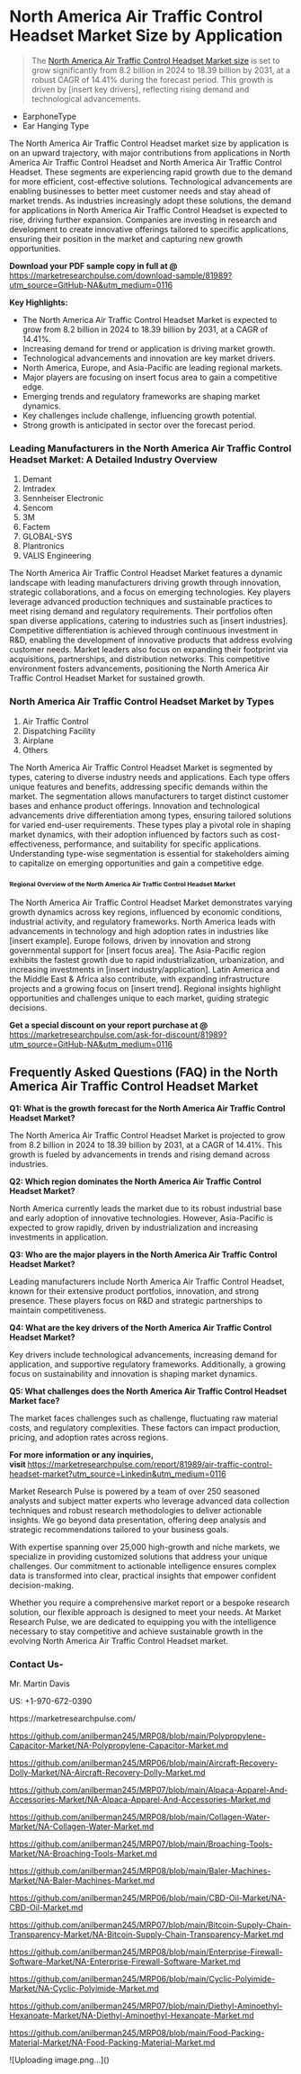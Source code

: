 <h1>North America Air Traffic Control Headset Market&nbsp;Size by Application</h1><blockquote><p>The <a href="https://marketresearchpulse.com/download-sample/81989?utm_source=GitHub-NA&amp;utm_medium=0116">North America Air Traffic Control Headset Market size</a> is set to grow significantly from 8.2 billion in 2024 to 18.39 billion by 2031, at a robust CAGR of 14.41% during the forecast period. This growth is driven by [insert key drivers], reflecting rising demand and technological advancements.</p></blockquote><ul><li>EarphoneType<li> Ear Hanging Type</li></ul><p>The North America Air Traffic Control Headset market size by application is on an upward trajectory, with major contributions from applications in North America Air Traffic Control Headset and North America Air Traffic Control Headset. These segments are experiencing rapid growth due to the demand for more efficient, cost-effective solutions. Technological advancements are enabling businesses to better meet customer needs and stay ahead of market trends. As industries increasingly adopt these solutions, the demand for applications in North America Air Traffic Control Headset is expected to rise, driving further expansion. Companies are investing in research and development to create innovative offerings tailored to specific applications, ensuring their position in the market and capturing new growth opportunities.</p><p><strong>Download your PDF sample copy in full at @ </strong><a href="https://marketresearchpulse.com/download-sample/81989?utm_source=GitHub-NA&amp;utm_medium=0116">https://marketresearchpulse.com/download-sample/81989?utm_source=GitHub-NA&amp;utm_medium=0116</a></p><p><strong>Key Highlights: </strong></p><ul><li>The North America Air Traffic Control Headset Market is expected to grow from 8.2 billion in 2024 to 18.39 billion by 2031, at a CAGR of 14.41%.</li><li>Increasing demand for trend or application is driving market growth.</li><li>Technological advancements and innovation are key market drivers.</li><li>North America, Europe, and Asia-Pacific are leading regional markets.</li><li>Major players are focusing on insert focus area to gain a competitive edge.</li><li>Emerging trends and regulatory frameworks are shaping market dynamics.</li><li>Key challenges include challenge, influencing growth potential.</li><li>Strong growth is anticipated in sector over the forecast period.</li></ul><h3>Leading Manufacturers in the North America Air Traffic Control Headset Market: A Detailed Industry Overview</h3><ol><li>Demant</li><li>Imtradex</li><li>Sennheiser Electronic</li><li>Sencom</li><li>3M</li><li>Factem</li><li>GLOBAL-SYS</li><li>Plantronics</li><li>VALIS Engineering</li></ol><div class="flex max-w-full flex-col flex-grow"><div class="min-h-8 text-message flex w-full flex-col items-end gap-2 whitespace-normal break-words [.text-message+&amp;]:mt-5" dir="auto" data-message-author-role="assistant" data-message-id="fd8432e4-4910-450d-b182-61b7bfb0a01f" data-message-model-slug="gpt-4o"><div class="flex w-full flex-col gap-1 empty:hidden first:pt-[3px]"><div class="markdown prose w-full break-words dark:prose-invert light"><p>The North America Air Traffic Control Headset Market features a dynamic landscape with leading manufacturers driving growth through innovation, strategic collaborations, and a focus on emerging technologies. Key players leverage advanced production techniques and sustainable practices to meet rising demand and regulatory requirements. Their portfolios often span diverse applications, catering to industries such as [insert industries]. Competitive differentiation is achieved through continuous investment in R&amp;D, enabling the development of innovative products that address evolving customer needs. Market leaders also focus on expanding their footprint via acquisitions, partnerships, and distribution networks. This competitive environment fosters advancements, positioning the North America Air Traffic Control Headset Market for sustained growth.</p></div></div></div></div><h3>North America Air Traffic Control Headset Market by Types</h3><ol><li>Air Traffic Control<li> Dispatching Facility<li> Airplane<li> Others</li></ol><div class="flex max-w-full flex-col flex-grow"><div class="min-h-8 text-message flex w-full flex-col items-end gap-2 whitespace-normal break-words [.text-message+&amp;]:mt-5" dir="auto" data-message-author-role="assistant" data-message-id="084470be-0bb7-4664-bddf-5156b4f41249" data-message-model-slug="gpt-4o-mini"><div class="flex w-full flex-col gap-1 empty:hidden first:pt-[3px]"><div class="markdown prose w-full break-words dark:prose-invert light"><p>The North America Air Traffic Control Headset Market is segmented by types, catering to diverse industry needs and applications. Each type offers unique features and benefits, addressing specific demands within the market. The segmentation allows manufacturers to target distinct customer bases and enhance product offerings. Innovation and technological advancements drive differentiation among types, ensuring tailored solutions for varied end-user requirements. These types play a pivotal role in shaping market dynamics, with their adoption influenced by factors such as cost-effectiveness, performance, and suitability for specific applications. Understanding type-wise segmentation is essential for stakeholders aiming to capitalize on emerging opportunities and gain a competitive edge.</p></div></div></div></div><h3><span style="font-size: 11px;">Regional Overview of the North America Air Traffic Control Headset Market</span></h3><div class="flex max-w-full flex-col flex-grow"><div class="min-h-8 text-message flex w-full flex-col items-end gap-2 whitespace-normal break-words [.text-message+&amp;]:mt-5" dir="auto" data-message-author-role="assistant" data-message-id="e9038762-ce64-4e30-91c9-9bd413514231" data-message-model-slug="gpt-4o-mini"><div class="flex w-full flex-col gap-1 empty:hidden first:pt-[3px]"><div class="markdown prose w-full break-words dark:prose-invert light"><p>The North America Air Traffic Control Headset Market demonstrates varying growth dynamics across key regions, influenced by economic conditions, industrial activity, and regulatory frameworks. North America leads with advancements in technology and high adoption rates in industries like [insert example]. Europe follows, driven by innovation and strong governmental support for [insert focus area]. The Asia-Pacific region exhibits the fastest growth due to rapid industrialization, urbanization, and increasing investments in [insert industry/application]. Latin America and the Middle East &amp; Africa also contribute, with expanding infrastructure projects and a growing focus on [insert trend]. Regional insights highlight opportunities and challenges unique to each market, guiding strategic decisions.</p></div></div></div></div><p><strong>Get a special discount on your report purchase at @ </strong><a href="https://marketresearchpulse.com/ask-for-discount/81989?utm_source=GitHub-NA&amp;utm_medium=0116">https://marketresearchpulse.com/ask-for-discount/81989?utm_source=GitHub-NA&amp;utm_medium=0116</a></p><h2>Frequently Asked Questions (FAQ) in the North America Air Traffic Control Headset Market</h2><p><strong>Q1: What is the growth forecast for the North America Air Traffic Control Headset Market?</strong></p><p>The North America Air Traffic Control Headset Market is projected to grow from 8.2 billion in 2024 to 18.39 billion by 2031, at a CAGR of 14.41%. This growth is fueled by advancements in trends and rising demand across industries.</p><p><strong>Q2: Which region dominates the North America Air Traffic Control Headset Market?</strong></p><p>North America currently leads the market due to its robust industrial base and early adoption of innovative technologies. However, Asia-Pacific is expected to grow rapidly, driven by industrialization and increasing investments in application.</p><p><strong>Q3: Who are the major players in the North America Air Traffic Control Headset Market?</strong></p><p>Leading manufacturers include North America Air Traffic Control Headset, known for their extensive product portfolios, innovation, and strong presence. These players focus on R&amp;D and strategic partnerships to maintain competitiveness.</p><p><strong>Q4: What are the key drivers of the North America Air Traffic Control Headset Market?</strong></p><p>Key drivers include technological advancements, increasing demand for application, and supportive regulatory frameworks. Additionally, a growing focus on sustainability and innovation is shaping market dynamics.</p><p><strong>Q5: What challenges does the North America Air Traffic Control Headset Market face?</strong></p><p>The market faces challenges such as challenge, fluctuating raw material costs, and regulatory complexities. These factors can impact production, pricing, and adoption rates across regions.</p><p><strong>For more information or any inquiries, visit&nbsp;</strong><a href="https://marketresearchpulse.com/report/81989/air-traffic-control-headset-market?utm_source=Linkedin&utm_medium=0116">https://marketresearchpulse.com/report/81989/air-traffic-control-headset-market?utm_source=Linkedin&utm_medium=0116</a></p><p>Market Research Pulse is powered by a team of over 250 seasoned analysts and subject matter experts who leverage advanced data collection techniques and robust research methodologies to deliver actionable insights. We go beyond data presentation, offering deep analysis and strategic recommendations tailored to your business goals.</p><p>With expertise spanning over 25,000 high-growth and niche markets, we specialize in providing customized solutions that address your unique challenges. Our commitment to actionable intelligence ensures complex data is transformed into clear, practical insights that empower confident decision-making.</p><p>Whether you require a comprehensive market report or a bespoke research solution, our flexible approach is designed to meet your needs. At Market Research Pulse, we are dedicated to equipping you with the intelligence necessary to stay competitive and achieve sustainable growth in the evolving North America Air Traffic Control Headset market.</p><h3><strong>Contact Us-</strong></h3><p>Mr. Martin Davis</p><p>US: +1-970-672-0390</p><p>https://marketresearchpulse.com/</p><p><a href="https://github.com/anilberman245/MRP08/blob/main/Polypropylene-Capacitor-Market/NA-Polypropylene-Capacitor-Market.md">https://github.com/anilberman245/MRP08/blob/main/Polypropylene-Capacitor-Market/NA-Polypropylene-Capacitor-Market.md</a></p><p><a href="https://github.com/anilberman245/MRP06/blob/main/Aircraft-Recovery-Dolly-Market/NA-Aircraft-Recovery-Dolly-Market.md">https://github.com/anilberman245/MRP06/blob/main/Aircraft-Recovery-Dolly-Market/NA-Aircraft-Recovery-Dolly-Market.md</a></p><p><a href="https://github.com/anilberman245/MRP07/blob/main/Alpaca-Apparel-And-Accessories-Market/NA-Alpaca-Apparel-And-Accessories-Market.md">https://github.com/anilberman245/MRP07/blob/main/Alpaca-Apparel-And-Accessories-Market/NA-Alpaca-Apparel-And-Accessories-Market.md</a></p><p><a href="https://github.com/anilberman245/MRP08/blob/main/Collagen-Water-Market/NA-Collagen-Water-Market.md">https://github.com/anilberman245/MRP08/blob/main/Collagen-Water-Market/NA-Collagen-Water-Market.md</a></p><p><a href="https://github.com/anilberman245/MRP07/blob/main/Broaching-Tools-Market/NA-Broaching-Tools-Market.md">https://github.com/anilberman245/MRP07/blob/main/Broaching-Tools-Market/NA-Broaching-Tools-Market.md</a></p><p><a href="https://github.com/anilberman245/MRP08/blob/main/Baler-Machines-Market/NA-Baler-Machines-Market.md">https://github.com/anilberman245/MRP08/blob/main/Baler-Machines-Market/NA-Baler-Machines-Market.md</a></p><p><a href="https://github.com/anilberman245/MRP06/blob/main/CBD-Oil-Market/NA-CBD-Oil-Market.md">https://github.com/anilberman245/MRP06/blob/main/CBD-Oil-Market/NA-CBD-Oil-Market.md</a></p><p><a href="https://github.com/anilberman245/MRP07/blob/main/Bitcoin-Supply-Chain-Transparency-Market/NA-Bitcoin-Supply-Chain-Transparency-Market.md">https://github.com/anilberman245/MRP07/blob/main/Bitcoin-Supply-Chain-Transparency-Market/NA-Bitcoin-Supply-Chain-Transparency-Market.md</a></p><p><a href="https://github.com/anilberman245/MRP08/blob/main/Enterprise-Firewall-Software-Market/NA-Enterprise-Firewall-Software-Market.md">https://github.com/anilberman245/MRP08/blob/main/Enterprise-Firewall-Software-Market/NA-Enterprise-Firewall-Software-Market.md</a></p><p><a href="https://github.com/anilberman245/MRP06/blob/main/Cyclic-Polyimide-Market/NA-Cyclic-Polyimide-Market.md">https://github.com/anilberman245/MRP06/blob/main/Cyclic-Polyimide-Market/NA-Cyclic-Polyimide-Market.md</a></p><p><a href="https://github.com/anilberman245/MRP07/blob/main/Diethyl-Aminoethyl-Hexanoate-Market/NA-Diethyl-Aminoethyl-Hexanoate-Market.md">https://github.com/anilberman245/MRP07/blob/main/Diethyl-Aminoethyl-Hexanoate-Market/NA-Diethyl-Aminoethyl-Hexanoate-Market.md</a></p><p><a href="https://github.com/anilberman245/MRP08/blob/main/Food-Packing-Material-Market/NA-Food-Packing-Material-Market.md">https://github.com/anilberman245/MRP08/blob/main/Food-Packing-Material-Market/NA-Food-Packing-Material-Market.md</a></p>
![Uploading image.png…]()
